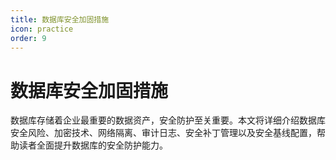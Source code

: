 ```yaml
---
title: 数据库安全加固措施
icon: practice
order: 9
---
```


# 数据库安全加固措施

数据库存储着企业最重要的数据资产，安全防护至关重要。本文将详细介绍数据库安全风险、加密技术、网络隔离、审计日志、安全补丁管理以及安全基线配置，帮助读者全面提升数据库的安全防护能力。
